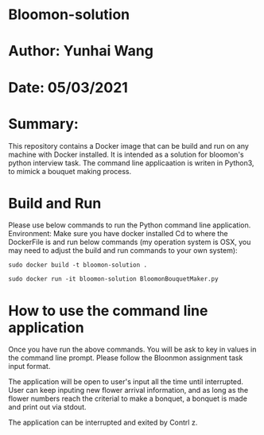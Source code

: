 # Bloomon-solution
# Author: Yunhai Wang
# Date: 05/03/2021
# Summary: 
This repository contains a Docker image that can be build and run on any machine with Docker installed.
It is intended as a solution for bloomon's python interview task. 
The command line applicaation is writen in Python3, to mimick a bouquet making process.


# Build and Run
Please use below commands to run the Python command line application.
Environment: Make sure you have docker installed
Cd to where the DockerFile is and run below commands (my operation system is OSX, you may need to adjust the build and run commands to your own system): 

```
sudo docker build -t bloomon-solution .
```
```
sudo docker run -it bloomon-solution BloomonBouquetMaker.py
```

# How to use the command line application
Once you have run the above commands. You will be ask to key in values in the command line prompt.
Please follow the Bloonmon assignment task input format.

The application will be open to user's input all the time until interrupted.
User can keep inputing new flower arrival information, and as long as the flower numbers reach the criterial to make a bonquet,
a bonquet is made and print out via stdout.

The application can be interrupted and exited by Contrl z.

